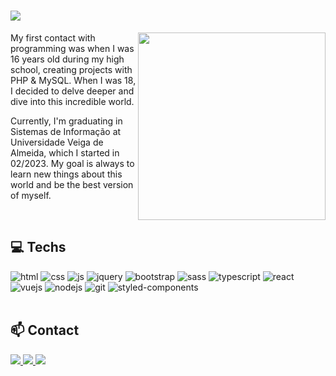 
<h1>
  <img src="https://readme-typing-svg.herokuapp.com?font=Poppins&weight=500&size=24&duration=3000&pause=3000&color=FFFFFF&center=false&vCenter=true&random=false&width=435&height=25&lines=Hello!+Call+me+Jose+Lima%F0%9F%91%8B" />
</h1>

<img align="right" src="https://github.com/devjoselima/devjoselima/assets/111407140/d6f80463-6b8a-43e8-be12-17160055aae4" width="300px">

<p align="left">My first contact with programming was when I was 16 years old during my high school, creating projects with PHP & MySQL. When I was 18, I decided to delve deeper and dive into this incredible world.</p>

<p align="left">Currently, I'm graduating in Sistemas de Informação at Universidade Veiga de Almeida, which I started in 02/2023. My goal is always to learn new things about this world and be the best version of myself.</p>

<br />


<h2 align="left">💻 Techs</h2>

<div style="display: inline_block" >
  <img  alt="html" src="https://img.shields.io/badge/HTML5-E34F26?style=for-the-badge&logo=html5&logoColor=white" />
  <img  alt="css" src="https://img.shields.io/badge/CSS3-1572B6?style=for-the-badge&logo=css3&logoColor=white" />
  <img  alt="js" src="https://img.shields.io/badge/JavaScript-F7DF1E?style=for-the-badge&logo=javascript&logoColor=black" />
  <img  alt="jquery" src="https://img.shields.io/badge/jQuery-0769AD?style=for-the-badge&logo=jquery&logoColor=white" />
  <img  alt="bootstrap" src="https://img.shields.io/badge/Bootstrap-563D7C?style=for-the-badge&logo=bootstrap&logoColor=white" /> 
  <img  alt="sass" src="https://img.shields.io/badge/Sass-CC6699?style=for-the-badge&logo=sass&logoColor=white" /> 
  <img alt="typescript" src="https://img.shields.io/badge/TypeScript-007ACC?style=for-the-badge&logo=typescript&logoColor=white" />
  <img  alt="react" src="https://img.shields.io/badge/React-20232A?style=for-the-badge&logo=react&logoColor=61DAFB" />
  <img alt="vuejs" src="https://img.shields.io/badge/Vue.js-35495E?style=for-the-badge&logo=vue.js&logoColor=4FC08D" />
  <img alt="nodejs" src="https://img.shields.io/badge/Node%20js-339933?style=for-the-badge&logo=nodedotjs&logoColor=white" />
  <img  alt="git" src="https://img.shields.io/badge/Git-F05032?style=for-the-badge&logo=git&logoColor=white" />
  <img  alt="styled-components" src="https://img.shields.io/badge/styled--components-DB7093?style=for-the-badge&logo=styled-components&logoColor=white" /> 
</div>
<br/>

## 📫 Contact

<a href = "mailto:devjoselima04@gmail.com">
  <img src="https://img.shields.io/badge/-Gmail-%23333?style=for-the-badge&logo=gmail&logoColor=white" target="_blank">
</a>

<a href="https://www.linkedin.com/in/jose-limag/" target="_blank">
  <img src="https://img.shields.io/badge/-LinkedIn-%230077B5?style=for-the-badge&logo=linkedin&logoColor=white" target="_blank">
</a>

<a href="https://portfolio-v2-bay-psi.vercel.app" target="_blank">
  <img src="https://img.shields.io/badge/-Portfolio-202024?style=for-the-badge&logo=Color=white" target="_blank">
</a>

